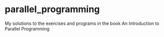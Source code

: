 # parallel_programming
 My solutions to the exercises and programs in the book An Introduction to Parallel Programming
